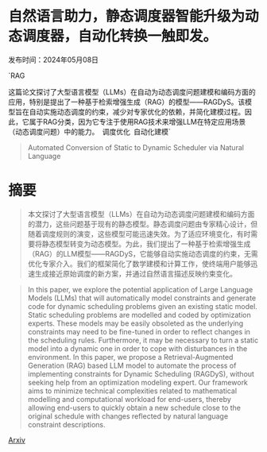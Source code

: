 # 自然语言助力，静态调度器智能升级为动态调度器，自动化转换一触即发。

发布时间：2024年05月08日

`RAG

这篇论文探讨了大型语言模型（LLMs）在自动为动态调度问题建模和编码方面的应用，特别是提出了一种基于检索增强生成（RAG）的模型——RAGDyS。该模型旨在自动实施动态调度的约束，减少对专家优化的依赖，并简化建模过程。因此，它属于RAG分类，因为它专注于使用RAG技术来增强LLM在特定应用场景（动态调度问题）中的能力。` `调度优化` `自动化建模`

> Automated Conversion of Static to Dynamic Scheduler via Natural Language

# 摘要

> 本文探讨了大型语言模型（LLMs）在自动为动态调度问题建模和编码方面的潜力，这些问题基于现有的静态模型。静态调度问题由专家精心设计，但随着调度规则的演变，这些模型可能迅速失效。为了适应环境变化，有时需要将静态模型转变为动态模型。为此，我们提出了一种基于检索增强生成（RAG）的LLM模型——RAGDyS，它能够自动实施动态调度的约束，无需优化专家介入。我们的框架简化了数学建模和计算工作，使终端用户能够迅速生成接近原始调度的新方案，并通过自然语言描述反映约束变化。

> In this paper, we explore the potential application of Large Language Models (LLMs) that will automatically model constraints and generate code for dynamic scheduling problems given an existing static model. Static scheduling problems are modelled and coded by optimization experts. These models may be easily obsoleted as the underlying constraints may need to be fine-tuned in order to reflect changes in the scheduling rules. Furthermore, it may be necessary to turn a static model into a dynamic one in order to cope with disturbances in the environment. In this paper, we propose a Retrieval-Augmented Generation (RAG) based LLM model to automate the process of implementing constraints for Dynamic Scheduling (RAGDyS), without seeking help from an optimization modeling expert. Our framework aims to minimize technical complexities related to mathematical modelling and computational workload for end-users, thereby allowing end-users to quickly obtain a new schedule close to the original schedule with changes reflected by natural language constraint descriptions.

[Arxiv](https://arxiv.org/abs/2405.06697)